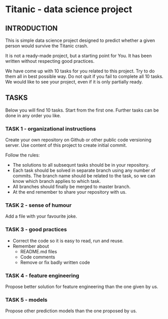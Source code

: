 # Titanic - data science project 

## INTRODUCTION
This is simple data science project designed to predict whether a given person would survive the Titanic crash.

It is not a ready-made project, but a starting point for You. It has been written without respecting good practices.

We have come up with 10 tasks for you related to this project. Try to do them all in best possible way. Do not quit if you fail to complete all 10 tasks. We would like to see your project, even if it is only partially ready.

## TASKS
Below you will find 10 tasks. Start from the first one. Further tasks can be done in any order you like.

### TASK 1 - organizational instructions
 Create your own repository on Github or other public code versioning server. Use content of this project to create initial commit.
 
 Follow the rules:
* The solutions to all subsequnt tasks should be in your repository.
* Each task should be solved in separate branch using any number of commits. The branch name should be related to the task, so we can know which branch applies to which task.
* All branches should finally be merged to master branch.
* At the end remember to share your repository with us.

### TASK 2 - sense of humour
Add a file with your favourite joke.

### TASK 3 - good practices
* Correct the code so it is easy to read, run and reuse.
* Remember about
  * README.md files
  * Code comments
  * Remove or fix badly written code

### TASK 4 - feature engineering
Propose better solution for feature engineering than the one given by us.

### TASK 5 - models
Propose other prediction models than the one proposed by us. 

